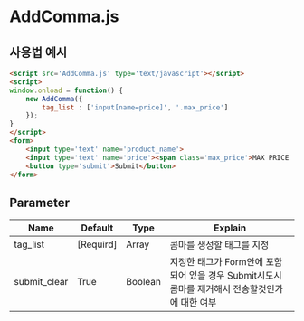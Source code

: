 # AddComma.js



## 사용법 예시

```html
<script src='AddComma.js' type='text/javascript'></script>
<script>
window.onload = function() {
    new AddComma({
        tag_list : ['input[name=price]', '.max_price']
    });
}
</script>
<form>
    <input type='text' name='product_name'>
    <input type='text' name='price'><span class='max_price'>MAX PRICE : 3000</span>
    <button type='submit'>Submit</button>
</form>
```



## Parameter

| Name    | Default | Type    | Explain |
| ------------ | ---- | ------- | ------- |
| tag_list     | [Requird] | Array   | 콤마를 생성할 태그를 지정 |
| submit_clear | True | Boolean | 지정한 태그가 Form안에 포함되어 있을 경우 Submit시도시 콤마를 제거해서 전송할것인가에 대한 여부 |

